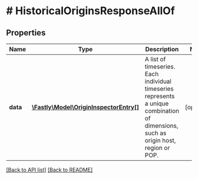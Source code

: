# # HistoricalOriginsResponseAllOf

## Properties

Name | Type | Description | Notes
------------ | ------------- | ------------- | -------------
**data** | [**\Fastly\Model\OriginInspectorEntry[]**](OriginInspectorEntry.md) | A list of timeseries. Each individual timeseries represents a unique combination of dimensions, such as origin host, region or POP. | [optional] 


[[Back to API list]](../../README.md#endpoints) [[Back to README]](../../README.md)
